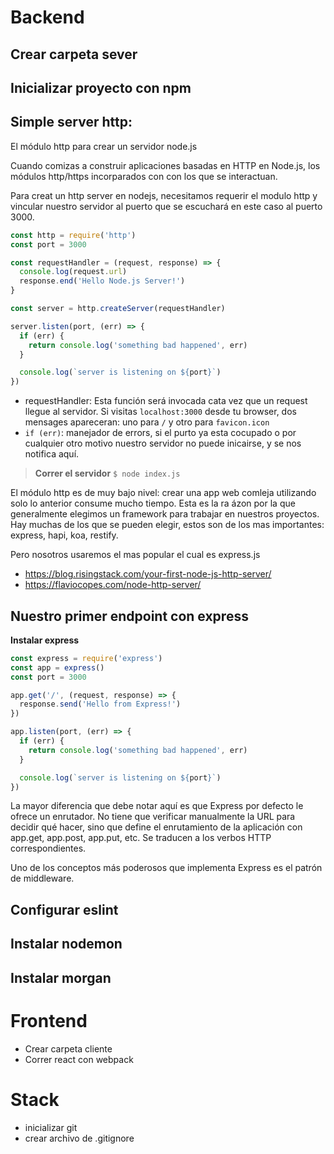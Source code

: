 # Backend

## Crear carpeta sever

## Inicializar proyecto con npm

## Simple server http:

El módulo http para crear un servidor node.js

Cuando comizas a construir aplicaciones basadas en HTTP en Node.js, los módulos http/https incorparados con con los que se interactuan.

Para creat un http server en nodejs, necesitamos requerir el modulo http y vincular nuestro servidor al puerto que se escuchará en este caso al puerto 3000. 

```javascript
const http = require('http')
const port = 3000

const requestHandler = (request, response) => {
  console.log(request.url)
  response.end('Hello Node.js Server!')
}

const server = http.createServer(requestHandler)

server.listen(port, (err) => {
  if (err) {
    return console.log('something bad happened', err)
  }

  console.log(`server is listening on ${port}`)
})
```

* requestHandler: Esta función será invocada cata vez que un request llegue al servidor. Si visitas `localhost:3000` desde tu browser, dos mensages apareceran: uno para `/` y otro para `favicon.icon`
* `if (err)`: manejador de errors, si el purto ya esta cocupado o por cualquier otro motivo nuestro servidor no puede inicairse, y se nos notifica aquí.

> **Correr el servidor** 
`$ node index.js`

El módulo http es de muy bajo nivel: crear una app web comleja utilizando solo lo anterior consume mucho tiempo. Esta es la ra
ázon por la que generalmente elegimos un framework para trabajar en nuestros proyectos. Hay muchas de los que se pueden elegir, estos son de los mas importantes: express, hapi, koa, restify.

Pero nosotros usaremos el mas popular el cual es express.js

  * https://blog.risingstack.com/your-first-node-js-http-server/
  * https://flaviocopes.com/node-http-server/

## Nuestro primer endpoint con express

**Instalar express**

```javascript
const express = require('express')
const app = express()
const port = 3000

app.get('/', (request, response) => {
  response.send('Hello from Express!')
})

app.listen(port, (err) => {
  if (err) {
    return console.log('something bad happened', err)
  }

  console.log(`server is listening on ${port}`)
})
```

La mayor diferencia que debe notar aquí es que Express por defecto le ofrece un enrutador. No tiene que verificar manualmente la URL para decidir qué hacer, sino que define el enrutamiento de la aplicación con app.get, app.post, app.put, etc. Se traducen a los verbos HTTP correspondientes.

Uno de los conceptos más poderosos que implementa Express es el patrón de middleware.


## Configurar eslint
## Instalar nodemon
## Instalar morgan

# Frontend

* Crear carpeta cliente
* Correr react con webpack

# Stack

* inicializar git
* crear archivo de .gitignore